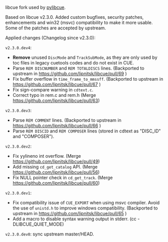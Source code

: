 libcue fork used by [pylibcue](https://github.com/Cycloctane/pylibcue).

Based on libcue v2.3.0. Added custom bugfixes, security patches, enhancements and win32 (msvc) compatibility to make it more usable. Some of the patches are accepted by upstream.

Applied changes (Changelog since v2.3.0):

`v2.3.0.dev4`:

- **Remove** unused `DiscMode` and `TrackSubMode`, as they are only used by toc files in legacy cuetools codes and do not exist in CUE.
- Parse `REM DISCNUMBER` and `REM TOTALDISCS` lines. (Backported to upstream in https://github.com/lipnitsk/libcue/pull/69 )
- Fix buffer overflow in `time_frame_to_mmssff`. (Backported to upstream in https://github.com/lipnitsk/libcue/pull/67 )
- Fix sign-compare warning in `cdtext.c`.
- Correct typo in rem.c and rem.h (Merge https://github.com/lipnitsk/libcue/pull/63)

`v2.3.0.dev3`:

- Parse `REM COMMENT` lines. (Backported to upstream in https://github.com/lipnitsk/libcue/pull/66 )
- Parse `REM DISCID` and `REM COMPOSER` lines (stored in cdtext as "DISC_ID" and "COMPOSER").

`v2.3.0.dev2`:

- Fix yylineno int overflow. (Merge https://github.com/lipnitsk/libcue/pull/49)
- Add missing `cd_get_catalog` API. (Merge https://github.com/lipnitsk/libcue/pull/56)
- Fix NULL pointer check in `cd_get_track`. (Merge https://github.com/lipnitsk/libcue/pull/60)

`v2.3.0.dev1`:

- Fix compatibility issue of `CUE_EXPORT` when using msvc compiler. Avoid the use of `unistd.h` to improve windows compatibility. (Backported to upstream in https://github.com/lipnitsk/libcue/pull/65 )
- Add a macro to disable syntax warning output in stderr. (cc -DLIBCUE_QUIET_MODE)

`v2.3.0.dev0`: sync upstream master/HEAD.

